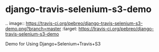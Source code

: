 django-travis-selenium-s3-demo
==============================
.. image:: https://travis-ci.org/pebreo/django-travis-selenium-s3-demo.png?branch=master
        :target: https://travis-ci.org/pebreo/django-travis-selenium-s3-demo

Demo for Using Django+Selenium+Travis+S3
